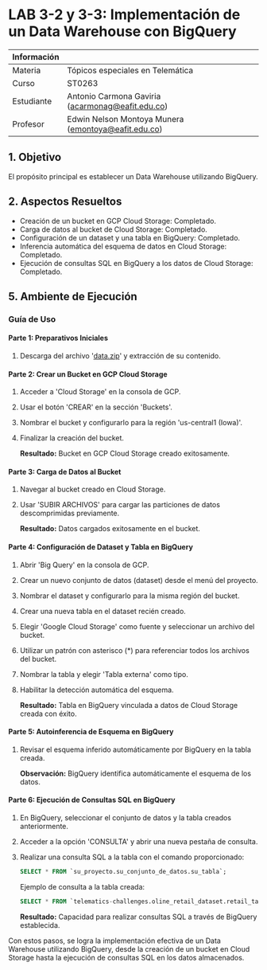 # LAB 3-2 y 3-3: Implementación de un Data Warehouse con BigQuery

| Información |  |
| --- | --- |
| Materia | Tópicos especiales en Telemática |
| Curso | ST0263 |
| Estudiante | Antonio Carmona Gaviria (acarmonag@eafit.edu.co) |
| Profesor | Edwin Nelson Montoya Munera (emontoya@eafit.edu.co) |

## 1. Objetivo

El propósito principal es establecer un Data Warehouse utilizando BigQuery.

## 2. Aspectos Resueltos

- Creación de un bucket en GCP Cloud Storage: Completado.
- Carga de datos al bucket de Cloud Storage: Completado.
- Configuración de un dataset y una tabla en BigQuery: Completado.
- Inferencia automática del esquema de datos en Cloud Storage: Completado.
- Ejecución de consultas SQL en BigQuery a los datos de Cloud Storage: Completado.

## 5. Ambiente de Ejecución

### Guía de Uso

#### Parte 1: Preparativos Iniciales

1. Descarga del archivo '[data.zip](https://github.com/acarmonag/acarmonag-st0263/blob/master/Lab3/2-3/data.zip)' y extracción de su contenido.
   
   

#### Parte 2: Crear un Bucket en GCP Cloud Storage

1. Acceder a 'Cloud Storage' en la consola de GCP.
2. Usar el botón 'CREAR' en la sección 'Buckets'.
   

3. Nombrar el bucket y configurarlo para la región 'us-central1 (Iowa)'.
   

4. Finalizar la creación del bucket.
   
   **Resultado:** Bucket en GCP Cloud Storage creado exitosamente.

#### Parte 3: Carga de Datos al Bucket

1. Navegar al bucket creado en Cloud Storage.
2. Usar 'SUBIR ARCHIVOS' para cargar las particiones de datos descomprimidas previamente.

   **Resultado:** Datos cargados exitosamente en el bucket.

#### Parte 4: Configuración de Dataset y Tabla en BigQuery

1. Abrir 'Big Query' en la consola de GCP.
2. Crear un nuevo conjunto de datos (dataset) desde el menú del proyecto.
   

3. Nombrar el dataset y configurarlo para la misma región del bucket.
4. Crear una nueva tabla en el dataset recién creado.
5. Elegir 'Google Cloud Storage' como fuente y seleccionar un archivo del bucket.


6. Utilizar un patrón con asterisco (*) para referenciar todos los archivos del bucket.
   

7. Nombrar la tabla y elegir 'Tabla externa' como tipo.
8. Habilitar la detección automática del esquema.
   
   **Resultado:** Tabla en BigQuery vinculada a datos de Cloud Storage creada con éxito.

#### Parte 5: Autoinferencia de Esquema en BigQuery

1. Revisar el esquema inferido automáticamente por BigQuery en la tabla creada.
   

   **Observación:** BigQuery identifica automáticamente el esquema de los datos.

#### Parte 6: Ejecución de Consultas SQL en BigQuery

1. En BigQuery, seleccionar el conjunto de datos y la tabla creados anteriormente.
2. Acceder a la opción 'CONSULTA' y abrir una nueva pestaña de consulta.
3. Realizar una consulta SQL a la tabla con el comando proporcionado:
   
   ```sql
   SELECT * FROM `su_proyecto.su_conjunto_de_datos.su_tabla`;
   ```

   Ejemplo de consulta a la tabla creada:

   ```sql
   SELECT * FROM `telematics-challenges.oline_retail_dataset.retail_table`;
   ```


   **Resultado:** Capacidad para realizar consultas SQL a través de BigQuery establecida.

Con estos pasos, se logra la implementación efectiva de un Data Warehouse utilizando BigQuery, desde la creación de un bucket en Cloud Storage hasta la ejecución de consultas SQL en los datos almacenados.